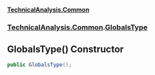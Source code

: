 #### [TechnicalAnalysis.Common](TechnicalAnalysis.Common.md 'TechnicalAnalysis.Common')
### [TechnicalAnalysis.Common](TechnicalAnalysis.Common.md#TechnicalAnalysis.Common 'TechnicalAnalysis.Common').[GlobalsType](GlobalsType.md 'TechnicalAnalysis.Common.GlobalsType')

## GlobalsType() Constructor

```csharp
public GlobalsType();
```